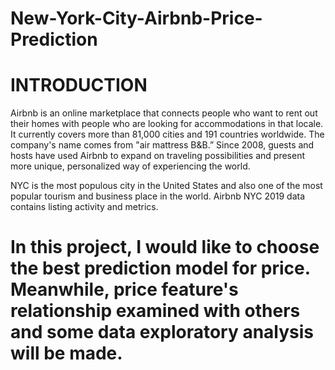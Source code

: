 # New-York-City-Airbnb-Price-Prediction

# INTRODUCTION
Airbnb is an online marketplace that connects people who want to rent out their homes with people who are looking for accommodations in that locale. It currently covers more than 81,000 cities and 191 countries worldwide. The company's name comes from "air mattress B&B.”
Since 2008, guests and hosts have used Airbnb to expand on traveling possibilities and present more unique, personalized way of experiencing the world.

NYC is the most populous city in the United States and also one of the most popular tourism and business place in the world.
Airbnb NYC 2019 data contains listing activity and metrics.

# In this project, I would like to choose the best prediction model for price. Meanwhile, price feature's relationship examined with others and some data exploratory analysis will be made.
